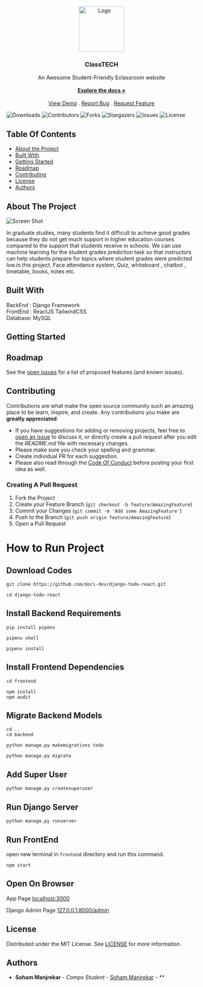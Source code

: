 <br/>
<p align="center">
  <a href="https://github.com/sohammanjrekar/ClassTECH-student-friendly-eclassroom-website">
    <img src="https://64.media.tumblr.com/669e42b411e535e14dfdc9b64195f780/c74e9acc815c2d19-4a/s400x600/81a189b21962536fd9f4935cf30e0e0cd2293e49.pnj" alt="Logo" width="120" height="120">
  </a>

  <h3 align="center">ClassTECH</h3>

  <p align="center">
    An Awesome Student-Friendly Eclassroom website
    <br/>
    <br/>
    <a href="https://github.com/sohammanjrekar/ClassTECH-student-friendly-eclassroom-website"><strong>Explore the docs »</strong></a>
    <br/>
    <br/>
    <a href="https://github.com/sohammanjrekar/ClassTECH-student-friendly-eclassroom-website">View Demo</a>
    .
    <a href="https://github.com/sohammanjrekar/ClassTECH-student-friendly-eclassroom-website/issues">Report Bug</a>
    .
    <a href="https://github.com/sohammanjrekar/ClassTECH-student-friendly-eclassroom-website/issues">Request Feature</a>
  </p>
</p>

![Downloads](https://img.shields.io/github/downloads/sohammanjrekar/ClassTECH-student-friendly-eclassroom-website/total) ![Contributors](https://img.shields.io/github/contributors/sohammanjrekar/ClassTECH-student-friendly-eclassroom-website?color=dark-green) ![Forks](https://img.shields.io/github/forks/sohammanjrekar/ClassTECH-student-friendly-eclassroom-website?style=social) ![Stargazers](https://img.shields.io/github/stars/sohammanjrekar/ClassTECH-student-friendly-eclassroom-website?style=social) ![Issues](https://img.shields.io/github/issues/sohammanjrekar/ClassTECH-student-friendly-eclassroom-website) ![License](https://img.shields.io/github/license/sohammanjrekar/ClassTECH-student-friendly-eclassroom-website) 

## Table Of Contents

* [About the Project](#about-the-project)
* [Built With](#built-with)
* [Getting Started](#getting-started)
* [Roadmap](#roadmap)
* [Contributing](#contributing)
* [License](#license)
* [Authors](#authors)


## About The Project

![Screen Shot](images/screenshot.png)

In graduate studies, many students find it difficult to achieve good grades because they do not get much support in higher education courses compared to the support that students receive in schools. We can use machine learning for the student grades prediction task so that instructors can help students prepare for topics where student grades were predicted low.in this project, Face attendance system, Quiz, whiteboard , chatbot , timetable, books, notes etc.


## Built With

BackEnd :
 Django Framework
<br>
FrontEnd :
 ReactJS
  TailwindCSS
<br>
Database:
 MySQL

## Getting Started




## Roadmap

See the [open issues](https://github.com/sohammanjrekar/ClassTECH-student-friendly-eclassroom-website/issues) for a list of proposed features (and known issues).

## Contributing

Contributions are what make the open source community such an amazing place to be learn, inspire, and create. Any contributions you make are **greatly appreciated**.
* If you have suggestions for adding or removing projects, feel free to [open an issue](https://github.com/sohammanjrekar/ClassTECH-student-friendly-eclassroom-website/issues/new) to discuss it, or directly create a pull request after you edit the *README.md* file with necessary changes.
* Please make sure you check your spelling and grammar.
* Create individual PR for each suggestion.
* Please also read through the [Code Of Conduct](https://github.com/sohammanjrekar/ClassTECH-student-friendly-eclassroom-website/blob/main/CODE_OF_CONDUCT.md) before posting your first idea as well.

### Creating A Pull Request

1. Fork the Project
2. Create your Feature Branch (`git checkout -b feature/AmazingFeature`)
3. Commit your Changes (`git commit -m 'Add some AmazingFeature'`)
4. Push to the Branch (`git push origin feature/AmazingFeature`)
5. Open a Pull Request


#

# How to Run Project

## Download Codes

```
git clone https://github.com/dori-dev/django-todo-react.git
```

```
cd django-todo-react
```

## Install Backend Requirements

```
pip install pipenv
```

```
pipenv shell
```

```
pipenv install
```

## Install Frontend Dependencies

```
cd frontend
```

```
npm install
npm audit
```

## Migrate Backend Models

```
cd ..
cd backend
```

```
python manage.py makemigrations todo
```

```
python manage.py migrate
```

## Add Super User

```
python manage.py createsuperuser
```

## Run Django Server

```
python manage.py runserver
```

## Run FrontEnd

open new terminal in `frontend` directory and run this command.

```
npm start
```

## Open On Browser

App Page
[localhost:3000](http://localhost:3000/)

Django Admin Page
[127.0.0.1:8000/admin](http://127.0.0.1:8000/admin)

## License

Distributed under the MIT License. See [LICENSE](https://github.com/sohammanjrekar/ClassTECH-student-friendly-eclassroom-website/blob/main/LICENSE.md) for more information.

## Authors

* **Soham Manjrekar** - *Comps Student* - [Soham Manjrekar](https://github.com/Sohammanjrekar/) - **
